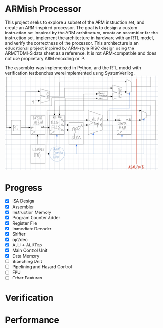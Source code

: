 # ARMish Processor
This project seeks to explore a subset of the ARM instruction set, and create an ARM-inspired processor. The goal is to design a custom instruction set inspired by the ARM architecture, create an assembler for the instruction set, implement the architecture in hardware with an RTL model, and verify the correctness of the processor. This architecture is an educational project inspired by ARM-style RISC design using the ARM7TDMI-S data sheet as a reference. It is not ARM-compatible and does not use proprietary ARM encoding or IP. 

The assembler was implemented in Python, and the RTL model with verification testbenches were implemented using SystemVerilog.
![oops](images/datapath_nonpipelined.png)

# Progress
- [x] ISA Design
- [x] Assembler
- [x] Instruction Memory
- [x] Program Counter Adder
- [x] Register FIle
- [x] Immediate Decoder
- [x] Shifter
- [x] op2dec
- [x] ALU + ALUTop
- [x] Main Control Unit
- [x] Data Memory
- [ ] Branching Unit
- [ ] Pipelining and Hazard Control
- [ ] FPU
- [ ] Other Features

# Verification

# Performance
